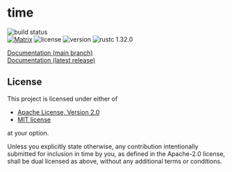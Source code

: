 # time

![build status](https://github.com/time-rs/time/workflows/Build/badge.svg?branch=main)
<br>
[![Matrix](https://img.shields.io/badge/chat-Matrix/Riot-blue)](https://riot.im/app/#/room/!AAFrFkLHvtsXtMYRho:matrix.org)
![license](https://img.shields.io/badge/license-MIT%20or%20Apache--2-brightgreen)
![version](https://img.shields.io/crates/v/time)
![rustc 1.32.0](https://img.shields.io/badge/rustc-1.32.0-blue)

[Documentation (main branch)](https://time-rs.github.io/time/time/index.html)
<br>
[Documentation (latest release)](https://docs.rs/time)

## License

This project is licensed under either of

- [Apache License, Version 2.0](https://github.com/time-rs/time/blob/main/LICENSE-Apache)
- [MIT license](https://github.com/time-rs/time/blob/main/LICENSE-MIT)

at your option.

Unless you explicitly state otherwise, any contribution intentionally submitted
for inclusion in time by you, as defined in the Apache-2.0 license, shall be
dual licensed as above, without any additional terms or conditions.
